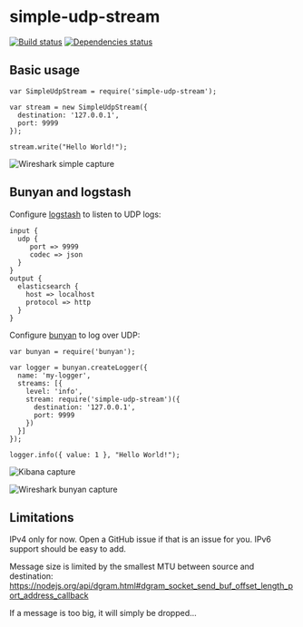 simple-udp-stream
=================

[![Build status](https://travis-ci.org/ddm/simple-udp-stream.svg)](https://travis-ci.org/ddm/simple-udp-stream)
[![Dependencies status](https://david-dm.org/ddm/simple-udp-stream.svg)](https://david-dm.org/ddm/simple-udp-stream)

## Basic usage

    var SimpleUdpStream = require('simple-udp-stream');

    var stream = new SimpleUdpStream({
      destination: '127.0.0.1',
      port: 9999
    });

    stream.write("Hello World!");

![Wireshark simple capture](https://i.imgur.com/89Am8Zu.png)

## Bunyan and logstash

Configure [logstash](http://logstash.net/) to listen to UDP logs:

    input {
      udp {
         port => 9999
         codec => json
      }
    }
    output {
      elasticsearch {
        host => localhost
        protocol => http
      }
    }

Configure [bunyan](https://github.com/trentm/node-bunyan) to log over UDP:

    var bunyan = require('bunyan');

    var logger = bunyan.createLogger({
      name: 'my-logger',
      streams: [{
        level: 'info',
        stream: require('simple-udp-stream')({
          destination: '127.0.0.1',
          port: 9999
        })
      }]
    });

    logger.info({ value: 1 }, "Hello World!");

![Kibana capture](https://i.imgur.com/u2yuKv6.png)

![Wireshark bunyan capture](https://i.imgur.com/ulxG3Kz.png)

## Limitations

IPv4 only for now. Open a GitHub issue if that is an issue for you. IPv6 support should be easy to add.

Message size is limited by the smallest MTU between source and destination: https://nodejs.org/api/dgram.html#dgram_socket_send_buf_offset_length_port_address_callback

If a message is too big, it will simply be dropped...
